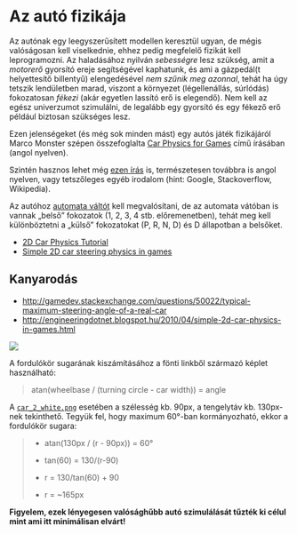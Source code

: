 # Az autó fizikája

Az autónak egy leegyszerűsített modellen keresztül ugyan, de mégis valóságosan kell viselkednie, ehhez pedig megfelelő fizikát kell leprogramozni. Az haladásához nyilván *sebességre* lesz szükség, amit a *motorerő* gyorsító ereje segítségével kaphatunk, és ami a gázpedál(t helyettesítő billentyű) elengedésével *nem szűnik meg azonnal*, tehát ha úgy tetszik lendületben marad, viszont a környezet (légellenállás, súrlódás) fokozatosan *fékezi* (akár egyetlen lassító erő is elegendő). Nem kell az egész univerzumot szimulálni, de legalább egy gyorsító és egy fékező erő például biztosan szükséges lesz.

Ezen jelenségeket (és még sok minden mást) egy autós játék fizikájáról Marco Monster szépen összefoglalta [Car Physics for Games](http://www.asawicki.info/Mirror/Car%20Physics%20for%20Games/Car%20Physics%20for%20Games.html) című írásában (angol nyelven).

Szintén hasznos lehet még [ezen írás](http://www.iforce2d.net/b2dtut/top-down-car) is, természetesen továbbra is angol nyelven, vagy tetszőleges egyéb irodalom (hint: Google, Stackoverflow, Wikipedia).

Az autóhoz [automata váltót](https://auto.howstuffworks.com/automatic-transmission.htm) kell megvalósítani, de az automata vátóban is vannak „belső” fokozatok (1, 2, 3, 4 stb. előremenetben), tehát meg kell különböztetni a „külső” fokozatokat (P, R, N, D) és D állapotban a belsőket.

- [2D Car Physics Tutorial ](https://www.gamedev.net/forums/topic/470497-2d-car-physics-tutorial/)
- [Simple 2D car steering physics in games](https://engineeringdotnet.blogspot.com/2010/04/simple-2d-car-physics-in-games.html)

## Kanyarodás

* http://gamedev.stackexchange.com/questions/50022/typical-maximum-steering-angle-of-a-real-car
* http://engineeringdotnet.blogspot.hu/2010/04/simple-2d-car-physics-in-games.html

![](https://i.stack.imgur.com/DQsP9.png)

A fordulókör sugarának kiszámításához a fönti linkből származó képlet használható:

> atan(wheelbase / (turning circle - car width)) = angle

A [`car_2_white.png`](resources/car_2_white.png) esetében a szélesség kb. 90px, a tengelytáv kb. 130px-nek tekinthető. Tegyük fel, hogy maximum 60°-ban kormányozható, ekkor a fordulókör sugara:

> - atan(130px / (r - 90px)) = 60°
>
> - tan(60) = 130/(r-90)
> - r = 130/tan(60) + 90
> - r = ~165px

**Figyelem, ezek lényegesen valósághűbb autó szimulálását tűzték ki célul mint ami itt minimálisan elvárt!**
